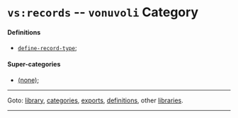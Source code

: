 

<a id='category__vonuvoli__vs_3a_records'></a>

# `vs:records` -- `vonuvoli` Category


<a id='category__vonuvoli__vs_3a_records__definitions'></a>

#### Definitions

 * [`define-record-type`](../../vonuvoli/definitions/define-record-type.md#definition__vonuvoli__define-record-type);


<a id='category__vonuvoli__vs_3a_records__super-categories'></a>

#### Super-categories

 * [(none)](../../vonuvoli/categories/_index.md#toc__vonuvoli__categories);

----

Goto: [library](../../vonuvoli/_index.md#library__vonuvoli), [categories](../../vonuvoli/categories/_index.md#toc__vonuvoli__categories), [exports](../../vonuvoli/exports/_index.md#toc__vonuvoli__exports), [definitions](../../vonuvoli/definitions/_index.md#toc__vonuvoli__definitions), other [libraries](../../_libraries.md#toc__libraries).

----

